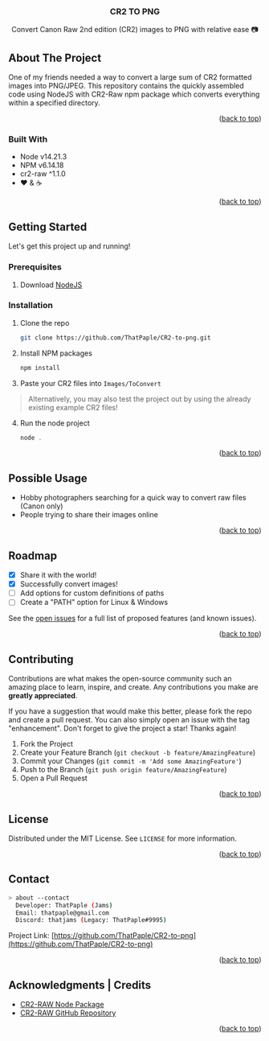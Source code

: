 <a name="readme-top"></a>

<!-- PROJECT INTRO -->
<br />
<div align="center">
  <h3 align="center">CR2 TO PNG</h3>

  <p align="center">
    Convert Canon Raw 2nd edition (CR2) images to PNG with relative ease 📷
</div>

<!-- ABOUT THE PROJECT -->
## About The Project

One of my friends needed a way to convert a large sum of CR2 formatted images into PNG/JPEG. This repository contains the quickly assembled code using NodeJS with CR2-Raw npm package which converts everything within a specified directory.   

<p align="right">(<a href="#readme-top">back to top</a>)</p>



### Built With

* Node v14.21.3 
* NPM v6.14.18
* cr2-raw ^1.1.0
* ♥ & ☕

<p align="right">(<a href="#readme-top">back to top</a>)</p>



<!-- GETTING STARTED -->
## Getting Started
Let's get this project up and running!

### Prerequisites

1. Download [NodeJS](https://nodejs.org/en/download/current)

### Installation 

1. Clone the repo
   ```sh
   git clone https://github.com/ThatPaple/CR2-to-png.git
   ```
2. Install NPM packages
   ```sh
   npm install
   ```
3. Paste your CR2 files into ``Images/ToConvert``
  >  Alternatively, you may also test the project out by using the already existing example CR2 files! 
4. Run the node project
   ```js
   node .
   ```

<p align="right">(<a href="#readme-top">back to top</a>)</p>



<!-- USAGE EXAMPLES -->
## Possible Usage
* Hobby photographers searching for a quick way to convert raw files (Canon only)
* People trying to share their images online

<p align="right">(<a href="#readme-top">back to top</a>)</p>



<!-- ROADMAP -->
## Roadmap

- [x] Share it with the world!
- [x] Successfully convert images!
- [ ] Add options for custom definitions of paths
- [ ] Create a "PATH" option for Linux & Windows

See the [open issues](https://github.com/ThatPaple/CR2-to-png/issues) for a full list of proposed features (and known issues).

<p align="right">(<a href="#readme-top">back to top</a>)</p>



<!-- CONTRIBUTING -->
## Contributing

Contributions are what makes the open-source community such an amazing place to learn, inspire, and create. Any contributions you make are **greatly appreciated**.

If you have a suggestion that would make this better, please fork the repo and create a pull request. You can also simply open an issue with the tag "enhancement".
Don't forget to give the project a star! Thanks again!

1. Fork the Project
2. Create your Feature Branch (`git checkout -b feature/AmazingFeature`)
3. Commit your Changes (`git commit -m 'Add some AmazingFeature'`)
4. Push to the Branch (`git push origin feature/AmazingFeature`)
5. Open a Pull Request

<p align="right">(<a href="#readme-top">back to top</a>)</p>



<!-- LICENSE -->
## License

Distributed under the MIT License. See `LICENSE` for more information.

<p align="right">(<a href="#readme-top">back to top</a>)</p>



<!-- CONTACT -->
## Contact

```bash
> about --contact
  Developer: ThatPaple (Jams)   
  Email: thatpaple@gmail.com
  Discord: thatjams (Legacy: ThatPaple#9995)
```
Project Link: [https://github.com/ThatPaple/CR2-to-png](https://github.com/ThatPaple/CR2-to-png)

<p align="right">(<a href="#readme-top">back to top</a>)</p>



<!-- ACKNOWLEDGMENTS -->
## Acknowledgments | Credits

* [CR2-RAW Node Package](https://www.npmjs.com/package/cr2-raw)
* [CR2-RAW GitHub Repository](https://github.com/anierzad/cr2-raw)

<p align="right">(<a href="#readme-top">back to top</a>)</p>
